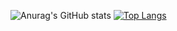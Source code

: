 ![Anurag's GitHub stats](https://github-readme-stats.vercel.app/api?username=Tex27&show_icons=true&theme=radical)
[![Top Langs](https://github-readme-stats.vercel.app/api/top-langs/?username=Tex27&layout=compact&theme=radical)](https://github.com/Tex27/github-readme-stats)

